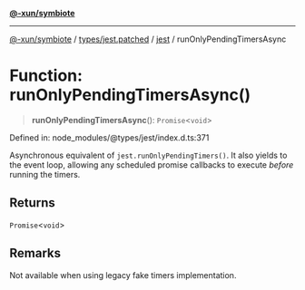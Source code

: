 [**@-xun/symbiote**](../../../../../README.md)

***

[@-xun/symbiote](../../../../../README.md) / [types/jest.patched](../../../README.md) / [jest](../README.md) / runOnlyPendingTimersAsync

# Function: runOnlyPendingTimersAsync()

> **runOnlyPendingTimersAsync**(): `Promise`\<`void`\>

Defined in: node\_modules/@types/jest/index.d.ts:371

Asynchronous equivalent of `jest.runOnlyPendingTimers()`. It also yields to the event loop,
allowing any scheduled promise callbacks to execute _before_ running the timers.

## Returns

`Promise`\<`void`\>

## Remarks

Not available when using legacy fake timers implementation.
